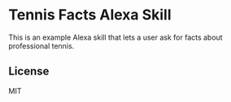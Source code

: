 # Tennis Facts Alexa Skill

This is an example Alexa skill that lets a user ask for facts about professional tennis.

## License

MIT
